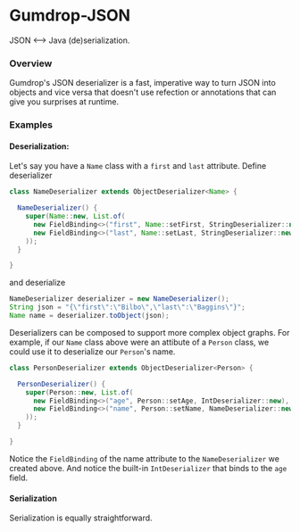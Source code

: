 # Gumdrop-JSON

JSON <--> Java (de)serialization.

### Overview

Gumdrop's JSON deserializer is a fast, imperative way to turn JSON into objects and vice versa that doesn't use refection or
annotations that can give you surprises at runtime.

### Examples

#### Deserialization:

Let's say you have a `Name` class with a `first` and `last` attribute. Define deserializer

```java
class NameDeserializer extends ObjectDeserializer<Name> {

  NameDeserializer() {
    super(Name::new, List.of(
      new FieldBinding<>("first", Name::setFirst, StringDeserializer::new),
      new FieldBinding<>("last", Name::setLast, StringDeserializer::new)
    ));
  }

}
```

and deserialize

```java
NameDeserializer deserializer = new NameDeserializer();
String json = "{\"first\":\"Bilbo\",\"last\":\"Baggins\"}";
Name name = deserializer.toObject(json);
```

Deserializers can be composed to support more complex object graphs. For example, if our `Name` class above were an
attibute of a `Person` class, we could use it to deserialize our `Person`'s name.

```java
class PersonDeserializer extends ObjectDeserializer<Person> {

  PersonDeserializer() {
    super(Person::new, List.of(
      new FieldBinding<>("age", Person::setAge, IntDeserializer::new),
      new FieldBinding<>("name", Person::setName, NameDeserializer::new)
    ));
  }

}
```

Notice the `FieldBinding` of the name attribute to the `NameDeserializer` we created above. And notice the
built-in `IntDeserializer` that binds to the `age` field.

#### Serialization

Serialization is equally straightforward.

```java

```
